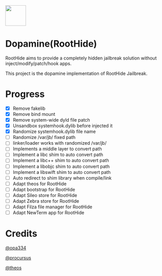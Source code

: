 <img src="https://github.com/opa334/Dopamine/assets/52459150/ed04dd3e-d879-456d-9aa3-d4ed44819c7e" width="64" />

# Dopamine(RootHide)

RootHide aims to provide a completely hidden jailbreak solution without inject/modify/patch/hook apps.

This project is the dopamine implementation of RootHide Jailbreak.

# Progress

- [x]  Remove fakelib
- [x]  Remove bind mount
- [x]  Remove system-wide dyld file patch
- [x]  Unsandbox systemhook.dylib before injected it
- [x]  Randomize systemhook.dylib file name
- [ ]  Randomize /var/jb/ fixed path
- [ ]  linker/loader works with randomized /var/jb/
- [ ]  Implements a middle layer to convert path
- [ ]  Implement a libc shim to auto convert path
- [ ]  Implement a libc++ shim to auto convert path
- [ ]  Implement a libobjc shim to auto convert path
- [ ]  Implement a libswift shim to auto convert path
- [ ]  Auto redirect to shim library when compile/link
- [ ]  Adapt theos for RootHide
- [ ]  Adapt bootstrap for RootHide
- [ ]  Adapt Sileo store for RootHide
- [ ]  Adapt Zebra store for RootHide
- [ ]  Adapt Filza file manager for RootHide
- [ ]  Adapt NewTerm app for RootHide

# Credits

[@opa334](https://github.com/opa334/)

[@procursus](https://github.com/ProcursusTeam/Procursus)

[@theos](https://github.com/theos/theos)
